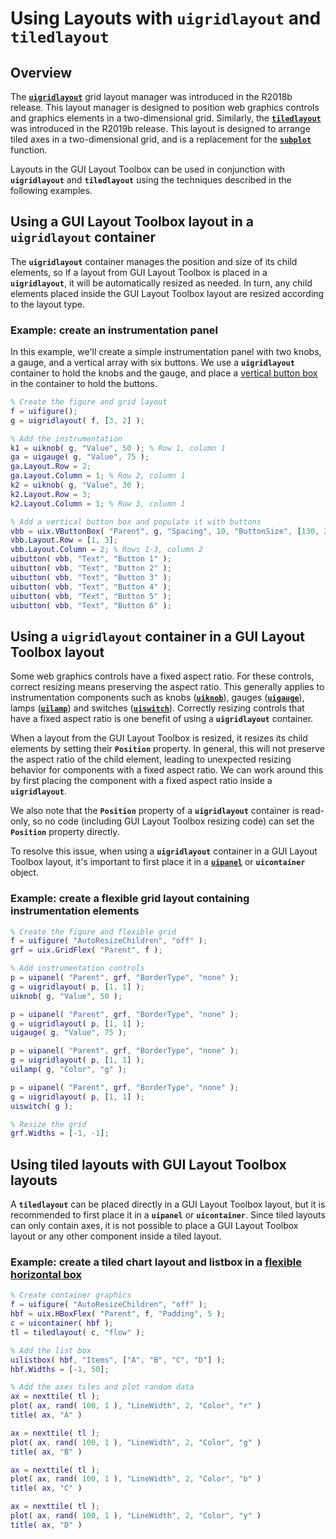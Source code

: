 # Using Layouts with **`uigridlayout`** and **`tiledlayout`**

## Overview
The [**`uigridlayout`**](https://www.mathworks.com/help/matlab/ref/uigridlayout.html) grid layout manager was introduced in the R2018b release. This layout manager is designed to position web graphics controls and graphics elements in a two-dimensional grid. Similarly, the [**`tiledlayout`**](https://www.mathworks.com/help/matlab/ref/tiledlayout.html) was introduced in the R2019b release. This layout is designed to arrange tiled axes in a two-dimensional grid, and is a replacement for the [**`subplot`**](https://www.mathworks.com/help/matlab/ref/subplot.html) function.

Layouts in the GUI Layout Toolbox can be used in conjunction with **`uigridlayout`** and **`tiledlayout`** using the techniques described in the following examples.

## Using a GUI Layout Toolbox layout in a **`uigridlayout`** container

The **`uigridlayout`** container manages the position and size of its child elements, so if a layout from GUI Layout Toolbox is placed in a **`uigridlayout`**, it will be automatically resized as needed. In turn, any child elements placed inside the GUI Layout Toolbox layout are resized according to the layout type.

### Example: create an instrumentation panel
In this example, we'll create a simple instrumentation panel with two knobs, a gauge, and a vertical array with six buttons. We use a **`uigridlayout`** container to hold the knobs and the gauge, and place a [vertical button box](uixVButtonBox.md) in the container to hold the buttons.

```matlab
% Create the figure and grid layout
f = uifigure();
g = uigridlayout( f, [3, 2] );

% Add the instrumentation
k1 = uiknob( g, "Value", 50 ); % Row 1, column 1
ga = uigauge( g, "Value", 75 );
ga.Layout.Row = 2;
ga.Layout.Column = 1; % Row 2, column 1
k2 = uiknob( g, "Value", 30 );
k2.Layout.Row = 3;
k2.Layout.Column = 1; % Row 3, column 1

% Add a vertical button box and populate it with buttons
vbb = uix.VButtonBox( "Parent", g, "Spacing", 10, "ButtonSize", [130, 25] );
vbb.Layout.Row = [1, 3];
vbb.Layout.Column = 2; % Rows 1-3, column 2
uibutton( vbb, "Text", "Button 1" );
uibutton( vbb, "Text", "Button 2" );
uibutton( vbb, "Text", "Button 3" );
uibutton( vbb, "Text", "Button 4" );
uibutton( vbb, "Text", "Button 5" );
uibutton( vbb, "Text", "Button 6" );
```

## Using a **`uigridlayout`** container in a GUI Layout Toolbox layout
Some web graphics controls have a fixed aspect ratio. For these controls, correct resizing means preserving the aspect ratio. This generally applies to instrumentation components such as knobs ([**`uiknob`**](https://www.mathworks.com/help/matlab/ref/uiknob.html)), gauges ([**`uigauge`**](https://www.mathworks.com/help/matlab/ref/uigauge.html)), lamps ([**`uilamp`**](https://www.mathworks.com/help/matlab/ref/uilamp.html)) and switches ([**`uiswitch`**](https://www.mathworks.com/help/matlab/ref/uiswitch.html)). Correctly resizing controls that have a fixed aspect ratio is one benefit of using a **`uigridlayout`** container.

When a layout from the GUI Layout Toolbox is resized, it resizes its child elements by setting their **`Position`** property. In general, this will not preserve the aspect ratio of the child element, leading to unexpected resizing behavior for components with a fixed aspect ratio. We can work around this by first placing the component with a fixed aspect ratio inside a **`uigridlayout`**. 

We also note that the **`Position`** property of a **`uigridlayout`** container is read-only, so no code (including GUI Layout Toolbox resizing code) can set the **`Position`** property directly.

To resolve this issue, when using a **`uigridlayout`** container in a GUI Layout Toolbox layout, it's important to first place it in a [**`uipanel`**](https://www.mathworks.com/help/matlab/ref/uipanel.html) or **`uicontainer`** object.

### Example: create a flexible grid layout containing instrumentation elements

```matlab
% Create the figure and flexible grid
f = uifigure( "AutoResizeChildren", "off" );
grf = uix.GridFlex( "Parent", f );

% Add instrumentation controls
p = uipanel( "Parent", grf, "BorderType", "none" );
g = uigridlayout( p, [1, 1] );
uiknob( g, "Value", 50 );

p = uipanel( "Parent", grf, "BorderType", "none" );
g = uigridlayout( p, [1, 1] );
uigauge( g, "Value", 75 );

p = uipanel( "Parent", grf, "BorderType", "none" );
g = uigridlayout( p, [1, 1] );
uilamp( g, "Color", "g" );

p = uipanel( "Parent", grf, "BorderType", "none" );
g = uigridlayout( p, [1, 1] );
uiswitch( g );

% Resize the grid
grf.Widths = [-1, -1];
```

## Using tiled layouts with GUI Layout Toolbox layouts
A **`tiledlayout`** can be placed directly in a GUI Layout Toolbox layout, but it is recommended to first place it in a **`uipanel`** or **`uicontainer`**. Since tiled layouts can only contain axes, it is not possible to place a GUI Layout Toolbox layout or any other component inside a tiled layout.

### Example: create a tiled chart layout and listbox in a [flexible horizontal box](uixHBox.md)

```matlab
% Create container graphics
f = uifigure( "AutoResizeChildren", "off" );
hbf = uix.HBoxFlex( "Parent", f, "Padding", 5 );
c = uicontainer( hbf );
tl = tiledlayout( c, "flow" );

% Add the list box
uilistbox( hbf, "Items", ["A", "B", "C", "D"] );
hbf.Widths = [-1, 50];

% Add the axes tiles and plot random data
ax = nexttile( tl );
plot( ax, rand( 100, 1 ), "LineWidth", 2, "Color", "r" )
title( ax, "A" )

ax = nexttile( tl );
plot( ax, rand( 100, 1 ), "LineWidth", 2, "Color", "g" )
title( ax, "B" )

ax = nexttile( tl );
plot( ax, rand( 100, 1 ), "LineWidth", 2, "Color", "b" )
title( ax, "C" )

ax = nexttile( tl );
plot( ax, rand( 100, 1 ), "LineWidth", 2, "Color", "y" )
title( ax, "D" )
```